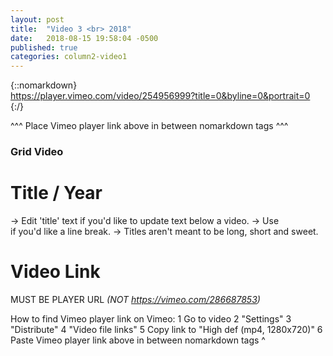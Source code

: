 ```yaml
---
layout: post
title:  "Video 3 <br> 2018"
date:   2018-08-15 19:58:04 -0500
published: true
categories: column2-video1
---
```

{::nomarkdown}  
https://player.vimeo.com/video/254956999?title=0&byline=0&portrait=0
{:/}

<!--more-->
^^^ Place Vimeo player link above in between nomarkdown tags ^^^

### Grid Video

# Title / Year
-> Edit 'title' text if you'd like to update text below a video.
-> Use <br> if you'd like a line break.
-> Titles aren't meant to be long, short and sweet.

# Video Link
MUST BE PLAYER URL
*(NOT https://vimeo.com/286687853)*

How to find Vimeo player link on Vimeo:
  1 Go to video
  2 "Settings"
  3 "Distribute"
  4 "Video file links"
  5 Copy link to "High def (mp4, 1280x720)"
  6 Paste Vimeo player link above in between nomarkdown tags ^
